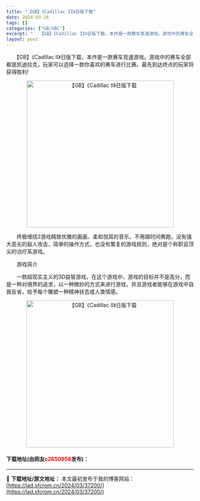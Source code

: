 ```yaml
---
title: "【GB】《Cadillac II》日版下载"
date: 2024-03-26
tags: []
categories: ["GB/GBC"]
excerpt: "　　【GB】《Cadillac II》日版下载，本作是一款赛车竞速游戏。游戏中的赛车全部都是凯迪拉克，玩家可以选择一款你喜欢的赛车进行比赛。最先到达终点的玩家将获得胜利! 　　终极缠绕2游戏精致优雅的画面、柔和悦耳的音乐，不用跟时间赛跑，没有强大恶劣的敌人攻击，简单的操作方式，也没有繁复的游戏规则，&hellip;"
layout: post
---
```


 <p>　　【GB】《Cadillac II》日版下载，本作是一款赛车竞速游戏。游戏中的赛车全部都是凯迪拉克，玩家可以选择一款你喜欢的赛车进行比赛。最先到达终点的玩家将获得胜利!</p> <p align="center"><img align="" border="0" src="https://lad.sfcrom.cn/wp-content/uploads/2024/03/20240326_66027f226cbea.png" width="395" alt="【GB】《Cadillac II》日版下载" /></p> <p>　　终极缠绕2游戏精致优雅的画面、柔和悦耳的音乐，不用跟时间赛跑，没有强大恶劣的敌人攻击，简单的操作方式，也没有繁复的游戏规则，绝对是个称职且顶尖的治疗系游戏。</p> <p>　　游戏简介</p> <p>　　一款超现实主义的3D益智游戏，在这个游戏中，游戏的目标并不是高分，而是一种对境界的追求，以一种微妙的方式来进行游戏，并且游戏者能够在游戏中自我反省，给予每个雕塑一种精神状态或人类情感。</p> <p align="center"><img align="" border="0" src="https://lad.sfcrom.cn/wp-content/uploads/2024/03/20240326_66027f2310405.png" width="396" alt="【GB】《Cadillac II》日版下载" /></p> <p><h4>下载地址(由网友<font color="red">c2650958</font>发布)：</h4></p> 

---
📖 **下载地址/原文地址：** 本文最初发布于我的博客网站：[https://lad.sfcrom.cn/2024/03/37200/](https://lad.sfcrom.cn/2024/03/37200/)
